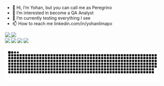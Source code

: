 - 👋 Hi, I’m Yohan, but you can call me as Peregrino
- 👀 I’m interested in become a QA Analyst
- 🌱 I’m currently testing everything I see
- 📫 How to reach me linkedin.com/in/yohanlimapo

 <div>
  <a href="https://github.com/yohanlimapo">
  <img height="180em" src="https://github-readme-stats.vercel.app/api?username=yohanlimapo&show_icons=true&theme=tokyonight&include_all_commits=true&count_private=true"/>
  <img height="180em" src="https://github-readme-stats.vercel.app/api/top-langs/?username=yohanlimapo&layout=compact&langs_count=7&theme=tokyonight"/>
</div>

  <div> 
  <a href="https://wa.me/5561996085486" target="_blank"><img src="https://img.shields.io/badge/WhatsApp-25D366?style=for-the-badge&logo=whatsapp&logoColor=white" target="_blank"></a>
  <a href="https://instagram.com/yohanlimapo" target="_blank"><img src="https://img.shields.io/badge/-Instagram-%23E4405F?style=for-the-badge&logo=instagram&logoColor=white" target="_blank"></a>
  <a href = "mailto:yohan.limapo@gmail.com"><img src="https://img.shields.io/badge/Gmail-D14836?style=for-the-badge&logo=gmail&logoColor=white" target="_blank"></a>
  <a href="https://www.linkedin.com/in/yohanlimapo" target="_blank"><img src="https://img.shields.io/badge/-LinkedIn-%230077B5?style=for-the-badge&logo=linkedin&logoColor=white" target="_blank"></a> 
 
  ![Snake animation](https://github.com/yohanlimapo/yohanlimapo/blob/output/github-contribution-grid-snake.svg)
 
</div>
<!---
yohanlimapo/yohanlimapo is a ✨ special ✨ repository because its `README.md` (this file) appears on your GitHub profile.
You can click the Preview link to take a look at your changes.
--->
